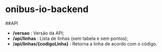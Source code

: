 # onibus-io-backend


##API

* **/versao** : Versão da API;
* **/api/linhas** : Lista de linhas (sem tabela e sem pontos);
* **/api/linhas/{codigoLinha}** : Retorna a linha de acordo com o código.

